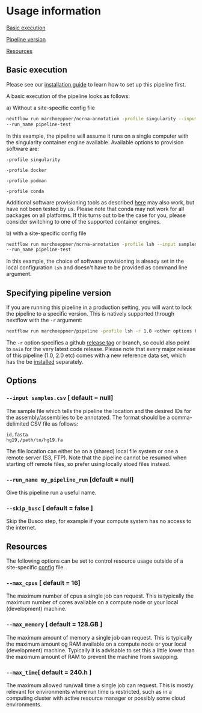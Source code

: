 # Usage information

[Basic execution](#basic-execution)

[Pipeline version](#specifying-pipeline-version)

[Resources](#resources)

## Basic execution

Please see our [installation guide](installation.md) to learn how to set up this pipeline first. 

A basic execution of the pipeline looks as follows:

a) Without a site-specific config file

```bash
nextflow run marchoeppner/ncrna-annotation -profile singularity --input samples.csv \\
--run_name pipeline-test
```

In this example, the pipeline will assume it runs on a single computer with the singularity container engine available. Available options to provision software are:

`-profile singularity`

`-profile docker` 

`-profile podman` 

`-profile conda` 

Additional software provisioning tools as described [here](https://www.nextflow.io/docs/latest/container.html) may also work, but have not been tested by us. Please note that conda may not work for all packages on all platforms. If this turns out to be the case for you, please consider switching to one of the supported container engines. 

b) with a site-specific config file

```bash
nextflow run marchoeppner/ncrna-annotation -profile lsh --input samples.csv \\
--run_name pipeline-test 
```

In this example, the choice of software provisioning is already set in the local configuration `lsh` and doesn't have to be provided as command line argument. 

## Specifying pipeline version

If you are running this pipeline in a production setting, you will want to lock the pipeline to a specific version. This is natively supported through nextflow with the `-r` argument:

```bash
nextflow run marchoeppner/pipeline -profile lsh -r 1.0 <other options here>
```

The `-r` option specifies a github [release tag](https://github.com/marchoeppner/ncrna-annotation/releases) or branch, so could also point to `main` for the very latest code release. Please note that every major release of this pipeline (1.0, 2.0 etc) comes with a new reference data set, which has the be [installed](installation.md) separately.

## Options

### `--input samples.csv` [ default = null]

The sample file which tells the pipeline the location and the desired IDs for the assembly/assemblies to be annotated. The format should be a comma-delimited CSV file as follows:

```CSV
id,fasta
hg19,/path/to/hg19.fa
```

The file location can either be on a (shared) local file system or one a remote server (S3, FTP). Note that the pipeline cannot be resumed when starting off remote files, so prefer using locally stoed files instead. 

### `--run_name my_pipeline_run` [default = null]

Give this pipeline run a useful name.

### `--skip_busc` [ default = false ]

Skip the Busco step, for example if your compute system has no access to the internet. 

## Resources

The following options can be set to control resource usage outside of a site-specific [config](https://github.com/marchoeppner/nf-configs) file.

### `--max_cpus` [ default = 16]

The maximum number of cpus a single job can request. This is typically the maximum number of cores available on a compute node or your local (development) machine. 

### `--max_memory` [ default = 128.GB ]

The maximum amount of memory a single job can request. This is typically the maximum amount og RAM available on a compute node or your local (development) machine. Typically it is advisable to set this a little lower than the maximum amount of RAM to prevent the machine from swapping. 

### `--max_time`[ default = 240.h ]

The maximum allowed run/wall time a single job can request. This is mostly relevant for environments where run time is restricted, such as in a computing cluster with active resource manager or possibly some cloud environments.  